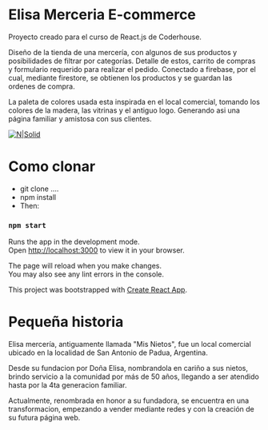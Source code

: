 # Elisa Merceria E-commerce

Proyecto creado para el curso de React.js de Coderhouse. 

Diseño de la tienda de una mercería, con algunos de sus productos y posibilidades de filtrar por categorías.
Detalle de estos, carrito de compras y formulario requerido para realizar el pedido. Conectado a firebase, por el cual, mediante firestore, se obtienen los productos y se guardan las ordenes de compra.

La paleta de colores usada esta inspirada en el local comercial, tomando los colores de la madera, las vitrinas y el antiguo logo. Generando asi una página familiar y amistosa con sus clientes.


[![N|Solid](https://encrypted-tbn0.gstatic.com/images?q=tbn:ANd9GcR4Nhtli5aSkLo8igB8oRJM49A8XBx8f15gENCCcuvf80kuqyUOrZ8giQgy4GZ7Ix_sb6c&usqp=CAU)](https://nodesource.com/products/nsolid)


# Como clonar

- git clone ....
- npm install
- Then:
### `npm start`

Runs the app in the development mode.\
Open [http://localhost:3000](http://localhost:3000) to view it in your browser.

The page will reload when you make changes.\
You may also see any lint errors in the console.

This project was bootstrapped with [Create React App](https://github.com/facebook/create-react-app).

# Pequeña historia

Elisa mercería, antiguamente llamada "Mis Nietos", fue un local comercial ubicado en la localidad de San Antonio de Padua, Argentina.

Desde su fundacion por Doña Elisa, nombrandola en cariño a sus nietos, brindo servicio a la comunidad por más de 50 años, llegando a ser atendido hasta por la 4ta generacion familiar.

Actualmente, renombrada en honor a su fundadora, se encuentra en una transformacion, empezando a vender mediante redes y con la creación de su futura página web.